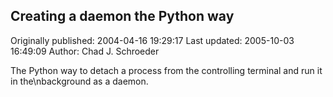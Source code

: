 ## Creating a daemon the Python way

Originally published: 2004-04-16 19:29:17
Last updated: 2005-10-03 16:49:09
Author: Chad J. Schroeder

The Python way to detach a process from the controlling terminal and run it in the\nbackground as a daemon.